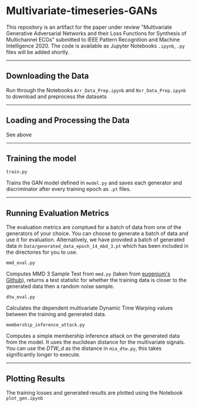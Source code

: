 # Multivariate-timeseries-GANs
This repository is an artifact for the paper under review "Multivariate Generative Adversarial Networks and their Loss Functions for Synthesis of Multichannel ECGs" submitted to IEEE Pattern Recognition and Machine Intelligence 2020.  The code is available as Jupyter Notebooks `.ipynb`, `.py` files will be added shortly.

----------------
## Downloading the Data
Run through the Notebooks `Arr_Data_Prep.ipynb` and `Nsr_Data_Prep.ipynb` to download and preprocess the datasets

----------------
## Loading and Processing the Data

See above

 ---------------
## Training the model
`train.py` 

Trains the GAN model defined in `model.py` and saves each generator and discriminator after every training epoch as `.pt` files.

 ---------------

## Running Evaluation Metrics

The evaluation metrics are comptued for a batch of data from one of the generators of your choice. You can choose to generate a batch of data and use it for evaluation. Alternatively, we have provided a batch of generated data in `Data/generated_data_epoch_14_mbd_3.pt` which has been included in the directories for you to use.

`mmd_eval.py`

Computes MMD 3 Sample Test from `mmd.py` (taken from [eugenium's Github](https://github.com/eugenium/MMD)), returns a test statistic for whether the training data is closer to the generated data then a random noise sample.

    
`dtw_eval.py`

Calculates the dependent multivariate Dynamic Time Warping values between the training and generated data.

`membership_inference_attack.py`
 
 Computes a simple membership inference attack on the generated data from the model. It uses the euclidean distance for the multivariate signals. You can use the *DTW_d* as the distance in `mia_dtw.py`, this takes significantly longer to execute.
 
 
 ---------------

## Plotting Results

The training losses and generated results are plotted using the Notebook `plot_gen.ipynb`

